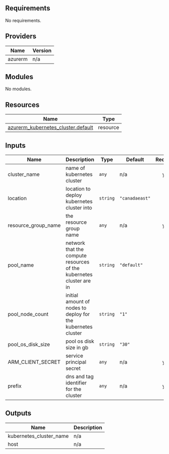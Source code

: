 ## Requirements

No requirements.

## Providers

| Name | Version |
|------|---------|
| azurerm | n/a |

## Modules

No modules.

## Resources

| Name | Type |
|------|------|
| [azurerm_kubernetes_cluster.default](https://registry.terraform.io/providers/hashicorp/azurerm/latest/docs/resources/kubernetes_cluster) | resource |

## Inputs

| Name | Description | Type | Default | Required |
|------|-------------|------|---------|:--------:|
| cluster\_name | name of kubernetes cluster | `any` | n/a | yes |
| location | location to deploy kubernetes cluster into | `string` | `"canadaeast"` | no |
| resource\_group\_name | the resource group name | `any` | n/a | yes |
| pool\_name | network that the compute resources of the kubernetes cluster are in | `string` | `"default"` | no |
| pool\_node\_count | initial amount of nodes to deploy for the kubernetes cluster | `string` | `"1"` | no |
| pool\_os\_disk\_size | pool os disk size in gb | `string` | `"30"` | no |
| ARM\_CLIENT\_SECRET | service principal secret | `any` | n/a | yes |
| prefix | dns and tag identifier for the cluster | `any` | n/a | yes |

## Outputs

| Name | Description |
|------|-------------|
| kubernetes\_cluster\_name | n/a |
| host | n/a |
